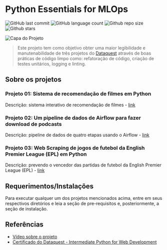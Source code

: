 # Python Essentials for MLOps

![GitHub last commit](https://img.shields.io/github/last-commit/matheusslr/mlops2023)
![GitHub language count](https://img.shields.io/github/languages/count/matheusslr/mlops2023)
![Github repo size](https://img.shields.io/github/repo-size/matheusslr/mlops2023)
![Github stars](https://img.shields.io/github/stars/matheusslr/mlops2023?style=social)

![Capa do Projeto](https://media.geeksforgeeks.org/wp-content/cdn-uploads/20191216192618/7-Tips-To-Write-Clean-And-Better-Code-in-2020.png)

> Este projeto tem como objetivo obter uma maior legibilidade e manutenabilidade de três projetos do [Dataquest](https://app.dataquest.io/) através de boas práticas de código limpo como: refatoração de código, criação de testes unitários, logging e linting.

## Sobre os projetos
### Projeto 01: Sistema de recomendação de filmes em Python
Descrição: sistema interativo de recomendação de filmes - [link](https://github.com/matheusslr/mlops2023/tree/main/Python_Essentials_for_MLOps/Project_01)
### Projeto 02: Um pipeline de dados de Airflow para fazer download de podcasts
Descrição: pipeline de dados de quatro etapas usando o Airflow - [link](https://github.com/matheusslr/mlops2023/tree/main/Python_Essentials_for_MLOps/Project_02)
### Projeto 03: Web Scraping de jogos de futebol da English Premier League (EPL) em Python
Descrição: prevendo o vencedor das partidas de futebol da English Premier League (EPL) - [link](https://github.com/matheusslr/mlops2023/tree/main/Python_Essentials_for_MLOps/Project_03)

## Requerimentos/Instalações
Para executar qualquer um dos projetos mencionados acima, entre em seus respectivos diretórios e leia a seção de pre-requisitos e, posteriormente, a seção de instalação.

## Referências
- [Vídeo sobre o projeto](https://youtu.be/5j4UhoeuFKM)
- [Certificado do Dataquest - Intermediate Python for Web Development](https://app.dataquest.io/view_cert/H6TKL2FZG5HNSQS8Y2TW)
